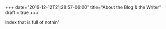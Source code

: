+++
date="2016-12-12T21:28:57-06:00"
title="About the Blog & the Writer"
draft = true
+++

Index that is full of nothin'